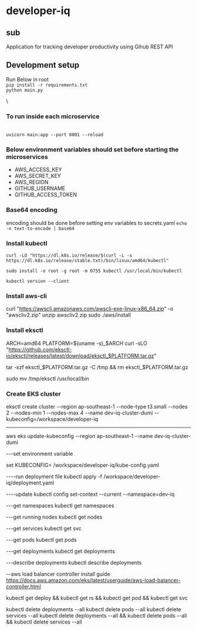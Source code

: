 # developer-iq
## sub 
Application for tracking developer productivity using Gihub REST API

## Development setup
Run Below in root
\
`pip install -r requirements.txt`
\
`python main.py`

\
### To run inside each microservice
\
`uvicorn main:app --port 8001 --reload`

### Below environment variables should set before starting the microservices
- AWS_ACCESS_KEY
- AWS_SECRET_KEY
- AWS_REGION
- GITHUB_USERNAME
- GITHUB_ACCESS_TOKEN

### Base64 encoding
encoding should be done before setting env variables to secrets.yaml
`echo -n text-to-encode | base64`

### Install kubectl
```curl -LO "https://dl.k8s.io/release/$(curl -L -s https://dl.k8s.io/release/stable.txt)/bin/linux/amd64/kubectl"```

`sudo install -o root -g root -m 0755 kubectl /usr/local/bin/kubectl`

`kubectl version --client`


### Install aws-cli
curl "https://awscli.amazonaws.com/awscli-exe-linux-x86_64.zip" -o "awscliv2.zip"
unzip awscliv2.zip
sudo ./aws/install

### Install eksctl
ARCH=amd64
PLATFORM=$(uname -s)_$ARCH
curl -sLO "https://github.com/eksctl-io/eksctl/releases/latest/download/eksctl_$PLATFORM.tar.gz"

tar -xzf eksctl_$PLATFORM.tar.gz -C /tmp && rm eksctl_$PLATFORM.tar.gz

sudo mv /tmp/eksctl /usr/local/bin

### Create EKS cluster

eksctl create cluster  --region ap-southeast-1 --node-type t3.small  --nodes 2  --nodes-min 1  --nodes-max 4 --name dev-iq-cluster-dumi --kubeconfig=/workspace/developer-iq

----


aws eks update-kubeconfig --region ap-southeast-1 --name dev-iq-cluster-dumi

---set environment variable

set KUBECONFIG= /workspace/developer-iq/kube-config.yaml

----run deployment file
kubectl apply -f /workspace/developer-iq/deployment.yaml

----update
kubectl config set-context --current --namespace=dev-iq

---get namespaces
kubectl get namespaces

---get running nodes
kubectl get nodes

---get services
kubectl get svc

---get pods
kubectl get pods

---get deployments
kubectl get deployments

---describe deployments
kubectl describe deployments


--aws load balancer controller install guide
https://docs.aws.amazon.com/eks/latest/userguide/aws-load-balancer-controller.html

kubectl get deploy && kubectl get rs && kubectl get pod && kubectl get svc

kubectl delete deployments --all
kubectl delete pods --all
kubectl delete services --all
kubectl delete deployments --all && kubectl delete pods --all && kubectl delete services --all

